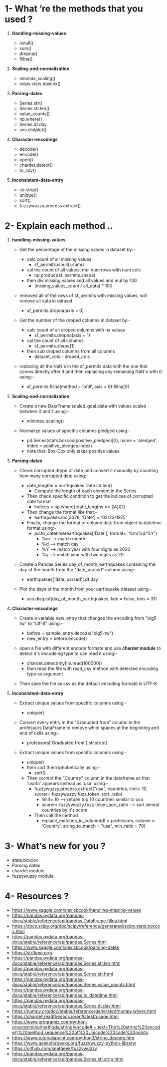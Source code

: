 # 1- What ’re the methods that you used ?
  
   1. **Handling-missing-values**

        - isnull()
        - sum()
        - dropna()
        - fillna()
 
   2. **Scaling-and-normalization**  

        - minmax_scaling()
        - scipy.stats.boxcox()

   3. **Parsing-dates**

        - Series.str()
        - Series.str.len()
        - value_counts()
        - np.where()
        - Series.dt.day
        - sns.distplot()

   4. **Character-encodings**

        - decode()
        - encode()
        - open()
        - chardet.detect()
        - to_csv()
         
   5. **Inconsistent-data-entry**

        - str.strip()
        - unique()
        - sort()
        - fuzzywuzzy.process.extract()
 

# 2- Explain each method ..

   1. **handling-missing-values**

        - Get the percentage of the missing values in dataset by:-
          - calc count of all missing values
            - sf_permits.isnull().sum()
          - cal the count of all values, mul num rows with num cols
            - np.product(sf_permits.shape)
          - then div missing values and all values and mul by 100
            - (misiing_values_count / all_data) * 100

        - removed all of the rows of sf_permits with missing values, will remove all data in dataset 
          - sf_permits.dropna(axis = 0)

        - Get the number of the droped columns in dataset by:-
          - calc count of all droped columns with na values 
            - sf_permits.dropna(axis = 1)
          - cal the count of all columns
            - sf_permits.shape[1]
          - then sub droped columns from all columns
            -  dataset_cols - droped_cols

        - replacing all the NaN's in the sf_permits data with the one that comes directly after it and then replacing any remaining NaN's with 0 using:-
          - sf_permits.fillna(method = 'bfill', axis = 0).fillna(0)

   2. **Scaling-and-normalization**

        - Create a new DataFrame scaled_goal_data with values scaled between 0 and 1 using:-
          - minimax_scaling()

        - Normalize values of specific columns pledged using:-
          - pd.Series(stats.boxcox(positive_pledges)[0], 
            name = 'pledged', index = positive_pledges.index)
          - note that: Box-Cox only takes positive values  

   3. **Parsing-dates**

        - Check corrupted dtype of date and convert it manually by counting how many corrupted date using:-
          - date_lengths = earthquakes.Date.str.len()
            - Compute the length of each element in the Series
          - Then check specific condition to get the indices of corrupted date format 
            - indices = np.where([date_lengths == 24])[1]
          - Then change the format like that:-
            - earthquakes.loc[3378, 'Date'] = '02/23/1975'
          - Finally, change the format of column date from object to datetime format using:-
            - pd.to_datetime(earthquakes['Date'], format= '%m/%d/%Y')
              - %m --> match month
              - %d --> match day
              - %Y --> match year with four digits as 2020
              - %y --> match year with two digits as 20 

        - Create a Pandas Series day_of_month_earthquakes containing the day of the month from the "date_parsed" column using:-
          - earthquakes['date_parsed'].dt.day

        - Plot the days of the month from your earthquake dataset using:-  
          - sns.distplot(day_of_month_earthquakes, kde = False, bins = 31)

   4. **Character-encodings**

        - Create a variable new_entry that changes the encoding from "big5-tw" to "utf-8" using:-
          - before = sample_entry.decode("big5-tw")
          - new_entry = before.encode() 

        - open a file with different encode formate and use **chardet module** to detect it's encodeing type to can read it using:-
          - chardet.detect(myfile.read(100000))
          - then read the file with read_csv method with detected encoding type as argument

        - Then save the file as csv as the default encoding formate is UTF-8 


   5. **Inconsistent-data-entry** 
 
        - Extract unique values from specific columns using:-
          - unique() 
 
        - Convert every entry in the "Graduated from" column in the professors DataFrame to remove white spaces at the beginning and end of cells using:-
          - professors['Graduated from'].str.strip()

        - Extract unique values from specific columns using:-
          - unique() 
          - then sort them lphabetically using:-
            - sort()
          - Then correct the "Country" column in the dataframe so that 'usofa' appears instead as 'usa' using:-
            - fuzzywuzzy.process.extract("usa", countries, limit= 10,
                                           scorer= fuzzywuzzy.fuzz.token_sort_ratio)
              - limit= 10 --> retuen top 10 countries similar to usa
              - scorer= fuzzywuzzy.fuzz.token_sort_ratio --> sort simiral countries by it's score 
            - Then call the method
              - replace_matches_in_column(df = professors, column = 'Country', string_to_match = "usa", min_ratio = 70)


# 3- What’s new for you ?
 
   - stats.boxcox
   - Parsing dates
   - chardet module
   - fuzzywuzzy module

# 4- Resources ? 

   - https://www.kaggle.com/alexisbcook/handling-missing-values
   - https://pandas.pydata.org/pandas-docs/stable/reference/api/pandas.DataFrame.fillna.html
   - https://docs.scipy.org/doc/scipy/reference/generated/scipy.stats.boxcox.html
   - https://pandas.pydata.org/pandas-docs/stable/reference/api/pandas.Series.html
   - https://www.kaggle.com/alexisbcook/parsing-dates
   - https://strftime.org/
   - https://pandas.pydata.org/pandas-docs/stable/reference/api/pandas.Series.str.len.html
   - https://pandas.pydata.org/pandas-docs/stable/reference/api/pandas.Series.str.html
   - https://pandas.pydata.org/pandas-docs/stable/reference/api/pandas.Series.value_counts.html
   - https://pandas.pydata.org/pandas-docs/stable/reference/api/pandas.to_datetime.html
   - https://pandas.pydata.org/pandas-docs/stable/reference/api/pandas.Series.dt.day.html
   - https://numpy.org/doc/stable/reference/generated/numpy.where.html
   - https://chardet.readthedocs.io/en/latest/usage.html
   - https://www.programiz.com/python-programming/methods/string/encode#:~:text=The%20string%20encode()%20method,sequence%20of%20Unicode%20code%20points.
   - https://www.tutorialspoint.com/python3/string_decode.htm
   - https://www.geeksforgeeks.org/fuzzywuzzy-python-library/
   - https://github.com/seatgeek/fuzzywuzzy
   - https://pandas.pydata.org/pandas-docs/stable/reference/api/pandas.Series.str.strip.html
   













